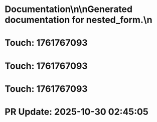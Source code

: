 # Documentation\n\nGenerated documentation for nested_form.\n

# Touch: 1761767093

# Touch: 1761767093

# Touch: 1761767093

# PR Update: 2025-10-30 02:45:05

